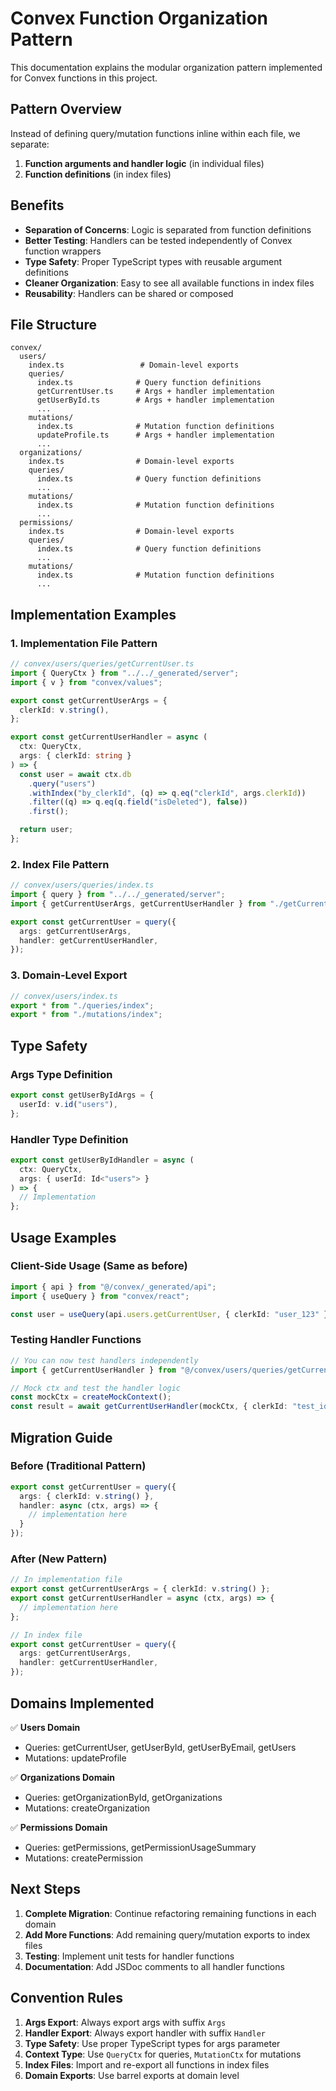 # Convex Function Organization Pattern

This documentation explains the modular organization pattern implemented for Convex functions in this project.

## Pattern Overview

Instead of defining query/mutation functions inline within each file, we separate:
1. **Function arguments and handler logic** (in individual files)
2. **Function definitions** (in index files)

## Benefits

- **Separation of Concerns**: Logic is separated from function definitions
- **Better Testing**: Handlers can be tested independently of Convex function wrappers
- **Type Safety**: Proper TypeScript types with reusable argument definitions
- **Cleaner Organization**: Easy to see all available functions in index files
- **Reusability**: Handlers can be shared or composed

## File Structure

```
convex/
  users/
    index.ts                 # Domain-level exports
    queries/
      index.ts              # Query function definitions
      getCurrentUser.ts     # Args + handler implementation
      getUserById.ts        # Args + handler implementation
      ...
    mutations/
      index.ts              # Mutation function definitions
      updateProfile.ts      # Args + handler implementation
      ...
  organizations/
    index.ts                # Domain-level exports
    queries/
      index.ts              # Query function definitions
      ...
    mutations/
      index.ts              # Mutation function definitions
      ...
  permissions/
    index.ts                # Domain-level exports
    queries/
      index.ts              # Query function definitions
      ...
    mutations/
      index.ts              # Mutation function definitions
      ...
```

## Implementation Examples

### 1. Implementation File Pattern

```typescript
// convex/users/queries/getCurrentUser.ts
import { QueryCtx } from "../../_generated/server";
import { v } from "convex/values";

export const getCurrentUserArgs = {
  clerkId: v.string(),
};

export const getCurrentUserHandler = async (
  ctx: QueryCtx,
  args: { clerkId: string }
) => {
  const user = await ctx.db
    .query("users")
    .withIndex("by_clerkId", (q) => q.eq("clerkId", args.clerkId))
    .filter((q) => q.eq(q.field("isDeleted"), false))
    .first();

  return user;
};
```

### 2. Index File Pattern

```typescript
// convex/users/queries/index.ts
import { query } from "../../_generated/server";
import { getCurrentUserArgs, getCurrentUserHandler } from "./getCurrentUser";

export const getCurrentUser = query({
  args: getCurrentUserArgs,
  handler: getCurrentUserHandler,
});
```

### 3. Domain-Level Export

```typescript
// convex/users/index.ts
export * from "./queries/index";
export * from "./mutations/index";
```

## Type Safety

### Args Type Definition
```typescript
export const getUserByIdArgs = {
  userId: v.id("users"),
};
```

### Handler Type Definition
```typescript
export const getUserByIdHandler = async (
  ctx: QueryCtx,
  args: { userId: Id<"users"> }
) => {
  // Implementation
};
```

## Usage Examples

### Client-Side Usage (Same as before)
```typescript
import { api } from "@/convex/_generated/api";
import { useQuery } from "convex/react";

const user = useQuery(api.users.getCurrentUser, { clerkId: "user_123" });
```

### Testing Handler Functions
```typescript
// You can now test handlers independently
import { getCurrentUserHandler } from "@/convex/users/queries/getCurrentUser";

// Mock ctx and test the handler logic
const mockCtx = createMockContext();
const result = await getCurrentUserHandler(mockCtx, { clerkId: "test_id" });
```

## Migration Guide

### Before (Traditional Pattern)
```typescript
export const getCurrentUser = query({
  args: { clerkId: v.string() },
  handler: async (ctx, args) => {
    // implementation here
  }
});
```

### After (New Pattern)
```typescript
// In implementation file
export const getCurrentUserArgs = { clerkId: v.string() };
export const getCurrentUserHandler = async (ctx, args) => {
  // implementation here
};

// In index file
export const getCurrentUser = query({
  args: getCurrentUserArgs,
  handler: getCurrentUserHandler,
});
```

## Domains Implemented

✅ **Users Domain**
- Queries: getCurrentUser, getUserById, getUserByEmail, getUsers
- Mutations: updateProfile

✅ **Organizations Domain**
- Queries: getOrganizationById, getOrganizations
- Mutations: createOrganization

✅ **Permissions Domain**
- Queries: getPermissions, getPermissionUsageSummary
- Mutations: createPermission

## Next Steps

1. **Complete Migration**: Continue refactoring remaining functions in each domain
2. **Add More Functions**: Add remaining query/mutation exports to index files
3. **Testing**: Implement unit tests for handler functions
4. **Documentation**: Add JSDoc comments to all handler functions

## Convention Rules

1. **Args Export**: Always export args with suffix `Args`
2. **Handler Export**: Always export handler with suffix `Handler`
3. **Type Safety**: Use proper TypeScript types for args parameter
4. **Context Type**: Use `QueryCtx` for queries, `MutationCtx` for mutations
5. **Index Files**: Import and re-export all functions in index files
6. **Domain Exports**: Use barrel exports at domain level

